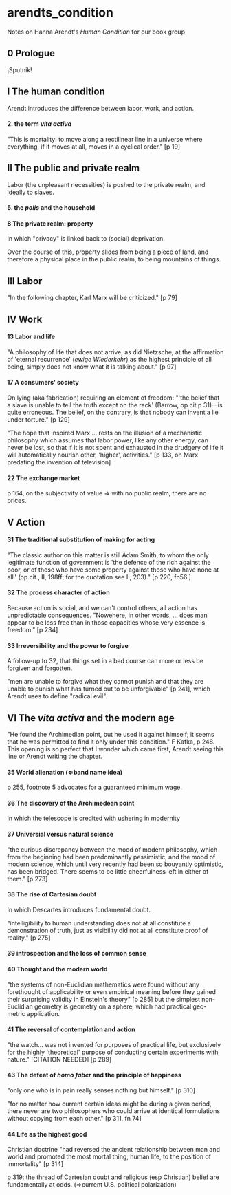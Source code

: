 # arendts_condition
Notes on Hanna Arendt's _Human Condition_ for our book group

## 0 Prologue

¡Sputnik!

## I The human condition

Arendt introduces the difference between labor, work, and action.


#### 2. the term _vita activa_

"This is mortality: to move along a rectilinear line in a universe where everything, if it
moves at all, moves in a cyclical order." [p 19]

## II The public and private realm

Labor (the unpleasant necessities) is pushed to the private realm, and ideally to slaves.

#### 5. the _polis_ and the household

#### 8 The private realm: property

In which "privacy" is linked back to (social) deprivation.

Over the course of this, property slides from being a piece of land, and therefore a
physical place in the public realm, to being mountains of things.

## III Labor

"In the following chapter, Karl Marx will be criticized." [p 79]

## IV Work

#### 13 Labor and life
"A philosophy of life that does not arrive, as did Nietzsche, at the affirmation of
'eternal recurrence' (_ewige Wiederkehr_) as the highest principle of all being, simply
does not know what it is talking about." [p 97]

#### 17 A consumers' society

On lying (aka fabrication) requiring an element of freedom:
"'the belief that a slave is unable to tell the truth except on the rack' (Barrow, op cit
p 31)—is quite erroneous. The belief, on the contrary, is that nobody can invent a lie
under torture." [p 129]

"The hope that inspired Marx ... rests on the illusion of a mechanistic philosophy which
assumes that labor power, like any other energy, can never be lost, so that if it is not
spent and exhausted in the drudgery of life it will automatically nourish other, 'higher', activities." [p 133, on Marx predating the invention of television]

#### 22 The exchange market

p 164, on the subjectivity of value ⇒ with no public realm, there are no prices.

## V Action

#### 31 The traditional substitution of making for acting

"The classic author on this matter is still Adam Smith, to whom the only legitimate
function of government is 'the defence of the rich against the poor, or of those who have
some property against those who have none at all.' (op.cit., II, 198ff; for the quotation see II, 203)." [p 220, fn56.]

#### 32 The process character of action

Because action is social, and we can't control others, all action has unpredictable
consequences. "Nowehere, in other words, ... does man appear to be less free than in those
capacities whose very essence is freedom." [p 234]

#### 33 Irreversibility and the power to forgive

A follow-up to 32, that things set in a bad course can more or less be forgiven and
forgotten.

"men are unable to forgive what they cannot punish and that they are unable to punish what
has turned out to be unforgivable" [p 241], which Arendt uses to define "radical evil".

## VI The _vita activa_ and the modern age

"He found the Archimedian point, but he used it against himself; it seems that he was
permitted to find it only under this condition." F Kafka, p 248. This opening is so
perfect that I wonder which came first, Arendt seeing this line or Arendt writing the
chapter.

#### 35 World alienation (⇐band name idea)

p 255, footnote 5 advocates for a guaranteed minimum wage.

#### 36 The discovery of the Archimedean point

In which the telescope is credited with ushering in modernity

#### 37 Universial versus natural science

"the curious discrepancy between the mood of modern philosophy, which from the beginning
had been predominantly pessimistic, and the mood of modern science, which until very
recently had been so bouyantly optimistic, has been bridged. There seems to be little
cheerfulness left in either of them." [p 273]

#### 38 The rise of Cartesian doubt

In which Descartes introduces fundamental doubt.

"intelligibility to human understanding does not at all constitute a demonstration of
truth, just as visibility did not at all constitute proof of reality." [p 275]

#### 39 introspection and the loss of common sense

#### 40 Thought and the modern world

"the systems of non-Euclidian mathematics were found without any forethought of
applicability or even empirical meaning before they gained their surprising validity in
Einstein's theory" [p 285] but the simplest non-Euclidian geometry is geometry on a
sphere, which had practical geo-metric application.

#### 41 The reversal of contemplation and action

"the watch... was not invented for purposes of practical life, but exclusively for the
highly 'theoretical' purpose of conducting certain experiments with nature." [CITATION
NEEDED] [p 289]

#### 43 The defeat of _homo faber_ and the principle of happiness

"only one who is in pain really senses nothing but himself." [p 310]

"for no matter how current certain ideas might be during a given period, there never are
two philosophers who could arrive at identical formulations without copying from each
other." [p 311, fn 74]

#### 44 Life as the highest good

Christian doctrine "had reversed the ancient relationship between man and world and
promoted the most mortal thing, human life, to the position of immortality" [p 314]

p 319: the thread of Cartesian doubt and religious (esp Christian) belief are
fundamentally at odds. (⇒current U.S. political polarization)

